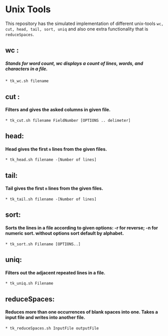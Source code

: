 Unix Tools
====================
This repository has the simulated implementation of different unix-tools `wc, cut, head,
tail, sort, uniq` and also one extra functionality that is `reduceSpaces`.

## wc :
##### Stands for word count, wc displays a count of lines, words, and characters in a file.
    * tk_wc.sh filename

## cut :
#### Filters and gives the asked columns in given file.
    * tk_cut.sh filename FieldNumber [OPTIONS .. delimeter]

## head:
#### Head gives the first `n` lines from the given files.
    * tk_head.sh filename -[Number of lines]

## tail:
#### Tail gives the first `n` lines from the given files.
    * tk_tail.sh filename -[Number of lines]


## sort:
#### Sorts the lines in a file according to given options: -r for reverse; -n for numeric sort. without options sort default by alphabet.
    * tk_sort.sh Filename [OPTIONS..]

## uniq:
#### Filters out the adjacent  repeated lines in a file.
    * tk_uniq.sh Filename

## reduceSpaces:
#### Reduces more than one occurrences of blank spaces into one. Takes a input file and writes into another file.
    * tk_reduceSpaces.sh InputFile outputFile